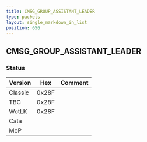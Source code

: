 ```yaml
---
title: CMSG_GROUP_ASSISTANT_LEADER
type: packets
layout: single_markdown_in_list
position: 656
---
```


## CMSG_GROUP_ASSISTANT_LEADER

### Status

Version    | Hex        | Comment
---------- | ---------- | ---------- 
Classic    | 0x28F      |
TBC        | 0x28F      |
WotLK      | 0x28F      |
Cata       |            |
MoP        |            |